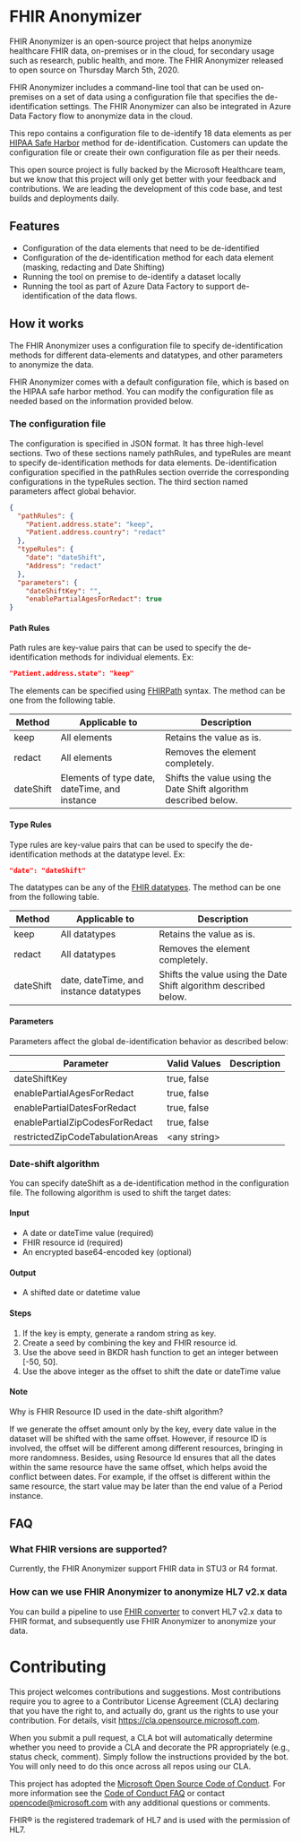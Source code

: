 # FHIR Anonymizer
FHIR Anonymizer is an open-source project that helps anonymize healthcare FHIR data, on-premises or in the cloud, for secondary usage such as research, public health, and more. The FHIR Anonymizer released to open source on Thursday March 5th, 2020.

FHIR Anonymizer includes a command-line tool that can be used on-premises on a set of data using a configuration file that specifies the de-identification settings. The FHIR Anonymizer can also be integrated in Azure Data Factory flow to anonymize data in the cloud. 

This repo contains a configuration file to de-identify 18 data elements as per [HIPAA Safe Harbor](https://www.hhs.gov/hipaa/for-professionals/privacy/special-topics/de-identification/index.html#safeharborguidance) method for de-identification. Customers can update the configuration file or create their own configuration file as per their needs.  

This open source project is fully backed by the Microsoft Healthcare team, but we know that this project will only get better with your feedback and contributions. We are leading the development of this code base, and test builds and deployments daily.

## Features

* Configuration of the data elements that need to be de-identified 
* Configuration of the de-identification method for each data element (masking, redacting and Date Shifting) 
* Running the tool on premise to de-identify a dataset locally 
* Running the tool as part of Azure Data Factory to support de-identification of the data flows.  

## How it works
The FHIR Anonymizer uses a configuration file to specify de-identification methods for different data-elements and datatypes, and other parameters to anonymize the data. 

FHIR Anonymizer comes with a default configuration file, which is based on the HIPAA safe harbor method. You can modify the configuration file as needed based on the information provided below.

### The configuration file

The configuration is specified in JSON format. It has three high-level sections. Two of these sections namely pathRules, and typeRules are meant to specify de-identification methods for data elements. De-identification configuration specified in the pathRules section override the corresponding configurations in the typeRules section. The third section named parameters affect global behavior.

```json
{
  "pathRules": {
    "Patient.address.state": "keep",
    "Patient.address.country": "redact"
  },
  "typeRules": {
    "date": "dateShift",
    "Address": "redact"
  },
  "parameters": {
    "dateShiftKey": "",
    "enablePartialAgesForRedact": true
}
```

#### Path Rules
Path rules are key-value pairs that can be used to specify the de-identification methods for individual elements. Ex:

```json
"Patient.address.state": "keep"
```
The elements can be specified using [FHIRPath](http://hl7.org/fhirpath/) syntax. The method can be one from the following table.

|Method| Applicable to | Description
| ----- | ----- | ----- |
|keep|All elements| Retains the value as is. |
|redact|All elements| Removes the element completely. |
|dateShift|Elements of type date, dateTime, and instance | Shifts the value using the Date Shift algorithm described below.

#### Type Rules
Type rules are key-value pairs that can be used to specify the de-identification methods at the datatype level. Ex:

```json
"date": "dateShift"
```
The datatypes can be any of the [FHIR datatypes](https://www.hl7.org/fhir/datatypes.html). The method can be one from the following table.

|Method| Applicable to | Description
| ----- | ----- | ----- |
|keep|All datatypes | Retains the value as is. |
|redact|All datatypes| Removes the element completely. |
|dateShift|date, dateTime, and instance datatypes | Shifts the value using the Date Shift algorithm described below.

#### Parameters
Parameters affect the global de-identification behavior as described below:

|Parameter| Valid Values | Description
| ----- | ----- | ----- |
| dateShiftKey | true, false |  |
| enablePartialAgesForRedact | true, false |  |
| enablePartialDatesForRedact | true, false |  |
| enablePartialZipCodesForRedact | true, false |  |
| restrictedZipCodeTabulationAreas | \<any string\> |  |

### Date-shift algorithm
You can specify dateShift as a de-identification method in the configuration file. The following algorithm is used to shift the target dates:

#### Input
* A date or dateTime value (required)
* FHIR resource id (required)
* An encrypted base64-encoded key (optional)

#### Output
* A shifted date or datetime value

#### Steps
1. If the key is empty, generate a random string as key.
2. Create a seed by combining the key and FHIR resource id.
3. Use the above seed in BKDR hash function to get an integer between [-50, 50]. 
4. Use the above integer as the offset to shift the date or dateTime value

#### Note
Why is FHIR Resource ID used in the date-shift algorithm?

If we generate the offset amount only by the key, every date value in the dataset will be shifted with the same offset. However, if resource ID is involved, the offset will be different among different resources, bringing in more randomness. Besides, using Resource Id ensures that all the dates within the same resource have the same offset, which helps avoid the conflict between dates. For example, if the offset is different within the same resource, the start value may be later than the end value of a Period instance.

## FAQ
### What FHIR versions are supported?
Currently, the FHIR Anonymizer support FHIR data in STU3 or R4 format.  
### How can we use FHIR Anonymizer to anonymize HL7 v2.x data
You can build a pipeline to use [FHIR converter](https://github.com/microsoft/FHIR-Converter) to convert HL7 v2.x data to FHIR format, and subsequently use FHIR Anonymizer to anonymize your data. 

# Contributing

This project welcomes contributions and suggestions.  Most contributions require you to agree to a
Contributor License Agreement (CLA) declaring that you have the right to, and actually do, grant us
the rights to use your contribution. For details, visit https://cla.opensource.microsoft.com.

When you submit a pull request, a CLA bot will automatically determine whether you need to provide
a CLA and decorate the PR appropriately (e.g., status check, comment). Simply follow the instructions
provided by the bot. You will only need to do this once across all repos using our CLA.

This project has adopted the [Microsoft Open Source Code of Conduct](https://opensource.microsoft.com/codeofconduct/).
For more information see the [Code of Conduct FAQ](https://opensource.microsoft.com/codeofconduct/faq/) or
contact [opencode@microsoft.com](mailto:opencode@microsoft.com) with any additional questions or comments.

FHIR® is the registered trademark of HL7 and is used with the permission of HL7.
